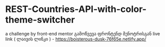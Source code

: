 # REST-Countries-API-with-color-theme-switcher

a challenge by  front-end mentor 
გამოწვევა ფრონტენდ მენოტრისგან 
live link ( ლაივის ლინკი ) - https://boisterous-dusk-76f65e.netlify.app/
